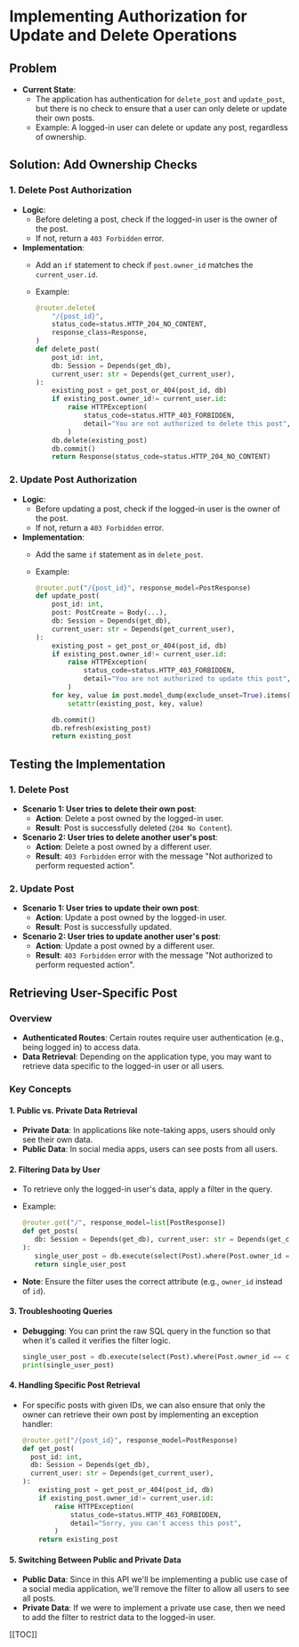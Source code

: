 # Implementing Authorization for Update and Delete Operations

## Problem

- **Current State**:
  - The application has authentication for `delete_post` and `update_post`, but there is no check to ensure that a user can only delete or update their own posts.
  - Example: A logged-in user can delete or update any post, regardless of ownership.

## Solution: Add Ownership Checks

### 1. **Delete Post Authorization**

- **Logic**:
  - Before deleting a post, check if the logged-in user is the owner of the post.
  - If not, return a `403 Forbidden` error.
- **Implementation**:
  - Add an `if` statement to check if `post.owner_id` matches the `current_user.id`.
  - Example:

    ```python
    @router.delete(
        "/{post_id}",
        status_code=status.HTTP_204_NO_CONTENT,
        response_class=Response,
    )
    def delete_post(
        post_id: int,
        db: Session = Depends(get_db),
        current_user: str = Depends(get_current_user),
    ):
        existing_post = get_post_or_404(post_id, db)
        if existing_post.owner_id!= current_user.id:
            raise HTTPException(
                status_code=status.HTTP_403_FORBIDDEN,
                detail="You are not authorized to delete this post",
            )
        db.delete(existing_post)
        db.commit()
        return Response(status_code=status.HTTP_204_NO_CONTENT)
    ```

### 2. **Update Post Authorization**

- **Logic**:
  - Before updating a post, check if the logged-in user is the owner of the post.
  - If not, return a `403 Forbidden` error.
- **Implementation**:
  - Add the same `if` statement as in `delete_post`.
  - Example:

    ```python
    @router.put("/{post_id}", response_model=PostResponse)
    def update_post(
        post_id: int,
        post: PostCreate = Body(...),
        db: Session = Depends(get_db),
        current_user: str = Depends(get_current_user),
    ):
        existing_post = get_post_or_404(post_id, db)
        if existing_post.owner_id!= current_user.id:
            raise HTTPException(
                status_code=status.HTTP_403_FORBIDDEN,
                detail="You are not authorized to update this post",
            )
        for key, value in post.model_dump(exclude_unset=True).items():
            setattr(existing_post, key, value)

        db.commit()
        db.refresh(existing_post)
        return existing_post
    ```

## Testing the Implementation

### 1. **Delete Post**

- **Scenario 1: User tries to delete their own post**:
  - **Action**: Delete a post owned by the logged-in user.
  - **Result**: Post is successfully deleted (`204 No Content`).
- **Scenario 2: User tries to delete another user's post**:
  - **Action**: Delete a post owned by a different user.
  - **Result**: `403 Forbidden` error with the message "Not authorized to perform requested action".

### 2. **Update Post**

- **Scenario 1: User tries to update their own post**:
  - **Action**: Update a post owned by the logged-in user.
  - **Result**: Post is successfully updated.
- **Scenario 2: User tries to update another user's post**:
  - **Action**: Update a post owned by a different user.
  - **Result**: `403 Forbidden` error with the message "Not authorized to perform requested action".

## Retrieving User-Specific Post

### Overview

- **Authenticated Routes**: Certain routes require user authentication (e.g., being logged in) to access data.
- **Data Retrieval**: Depending on the application type, you may want to retrieve data specific to the logged-in user or all users.

### Key Concepts

#### 1. **Public vs. Private Data Retrieval**

- **Private Data**: In applications like note-taking apps, users should only see their own data.
- **Public Data**: In social media apps, users can see posts from all users.

#### 2. **Filtering Data by User**

- To retrieve only the logged-in user's data, apply a filter in the query.
- Example:

     ```python
    @router.get("/", response_model=list[PostResponse])
    def get_posts(
        db: Session = Depends(get_db), current_user: str = Depends(get_current_user)
    ):
        single_user_post = db.execute(select(Post).where(Post.owner_id == current_user.id)).scalars().all()
        return single_user_post
    ```

- **Note**: Ensure the filter uses the correct attribute (e.g., `owner_id` instead of `id`).

#### 3. **Troubleshooting Queries**

- **Debugging**: You can print the raw SQL query in the function so that when it's called it verifies the filter logic.

     ```python
     single_user_post = db.execute(select(Post).where(Post.owner_id == current_user.id)).scalars().all()
     print(single_user_post)
     ```

#### 4. **Handling Specific Post Retrieval**

- For specific posts with given IDs, we can also ensure that only the owner can retrieve their own post by implementing an exception handler:

  ```python
  @router.get("/{post_id}", response_model=PostResponse)
  def get_post(
    post_id: int,
    db: Session = Depends(get_db),
    current_user: str = Depends(get_current_user),
  ):
      existing_post = get_post_or_404(post_id, db)
      if existing_post.owner_id!= current_user.id:
          raise HTTPException(
              status_code=status.HTTP_403_FORBIDDEN,
              detail="Sorry, you can't access this post",
          )
      return existing_post
  ```

#### 5. **Switching Between Public and Private Data**

- **Public Data**: Since in this API we'll be implementing a public use case of a social media application, we'll remove the filter to allow all users to see all posts.
- **Private Data**: If we were to implement a private use case, then we need to add the filter to restrict data to the logged-in user.

[[TOC]]

